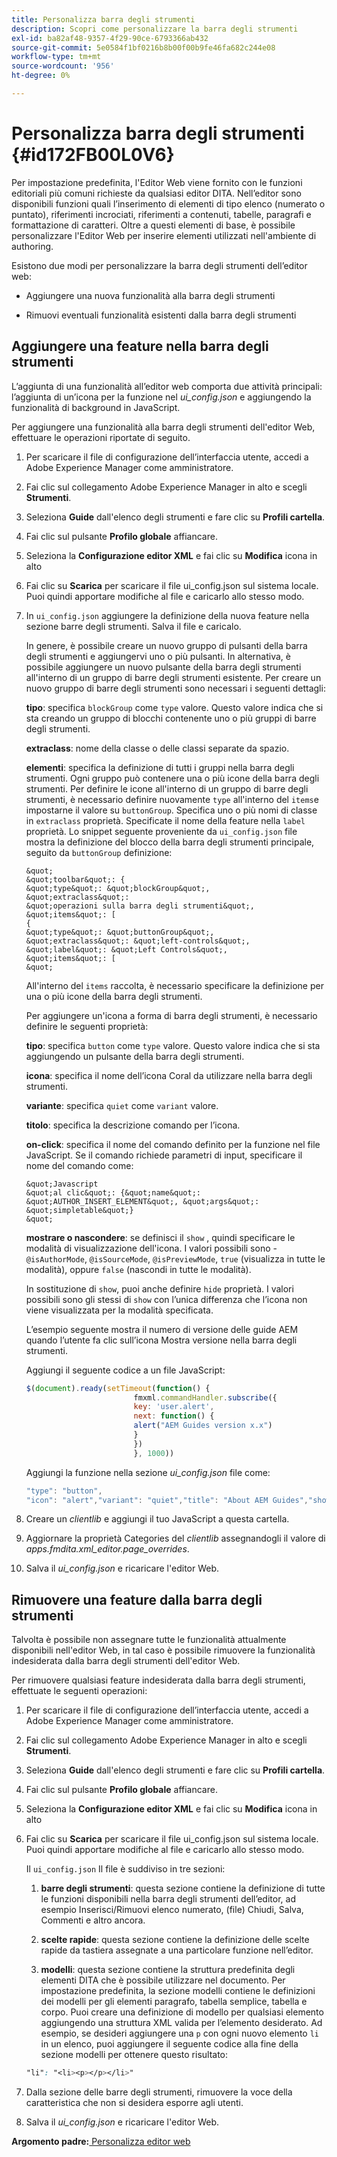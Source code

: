 ```yaml
---
title: Personalizza barra degli strumenti
description: Scopri come personalizzare la barra degli strumenti
exl-id: ba82af48-9357-4f29-90ce-6793366ab432
source-git-commit: 5e0584f1bf0216b8b00f00b9fe46fa682c244e08
workflow-type: tm+mt
source-wordcount: '956'
ht-degree: 0%

---
```


# Personalizza barra degli strumenti {#id172FB00L0V6}

Per impostazione predefinita, l&#39;Editor Web viene fornito con le funzioni editoriali più comuni richieste da qualsiasi editor DITA. Nell’editor sono disponibili funzioni quali l’inserimento di elementi di tipo elenco \(numerato o puntato\), riferimenti incrociati, riferimenti a contenuti, tabelle, paragrafi e formattazione di caratteri. Oltre a questi elementi di base, è possibile personalizzare l&#39;Editor Web per inserire elementi utilizzati nell&#39;ambiente di authoring.

Esistono due modi per personalizzare la barra degli strumenti dell’editor web:

- Aggiungere una nuova funzionalità alla barra degli strumenti

- Rimuovi eventuali funzionalità esistenti dalla barra degli strumenti


## Aggiungere una feature nella barra degli strumenti

L’aggiunta di una funzionalità all’editor web comporta due attività principali: l’aggiunta di un’icona per la funzione nel *ui\_config.json* e aggiungendo la funzionalità di background in JavaScript.

Per aggiungere una funzionalità alla barra degli strumenti dell&#39;editor Web, effettuare le operazioni riportate di seguito.

1. Per scaricare il file di configurazione dell’interfaccia utente, accedi a Adobe Experience Manager come amministratore.

1. Fai clic sul collegamento Adobe Experience Manager in alto e scegli **Strumenti**.
1. Seleziona **Guide** dall&#39;elenco degli strumenti e fare clic su **Profili cartella**.
1. Fai clic sul pulsante **Profilo globale** affiancare.
1. Seleziona la **Configurazione editor XML** e fai clic su **Modifica** icona in alto
1. Fai clic su **Scarica** per scaricare il file ui\_config.json sul sistema locale. Puoi quindi apportare modifiche al file e caricarlo allo stesso modo.
1. In `ui_config.json` aggiungere la definizione della nuova feature nella sezione barre degli strumenti. Salva il file e caricalo.

   In genere, è possibile creare un nuovo gruppo di pulsanti della barra degli strumenti e aggiungervi uno o più pulsanti. In alternativa, è possibile aggiungere un nuovo pulsante della barra degli strumenti all&#39;interno di un gruppo di barre degli strumenti esistente. Per creare un nuovo gruppo di barre degli strumenti sono necessari i seguenti dettagli:

   **tipo**: specifica `blockGroup` come `type` valore. Questo valore indica che si sta creando un gruppo di blocchi contenente uno o più gruppi di barre degli strumenti.

   **extraclass**: nome della classe o delle classi separate da spazio.

   **elementi**: specifica la definizione di tutti i gruppi nella barra degli strumenti. Ogni gruppo può contenere una o più icone della barra degli strumenti. Per definire le icone all&#39;interno di un gruppo di barre degli strumenti, è necessario definire nuovamente `type` all&#39;interno del `items`e impostarne il valore su `buttonGroup`. Specifica uno o più nomi di classe in `extraclass` proprietà. Specificate il nome della feature nella `label` proprietà. Lo snippet seguente proveniente da `ui_config.json` file mostra la definizione del blocco della barra degli strumenti principale, seguito da `buttonGroup` definizione:

       &quot;
       &quot;toolbar&quot;: {
       &quot;type&quot;: &quot;blockGroup&quot;,
       &quot;extraclass&quot;:
       &quot;operazioni sulla barra degli strumenti&quot;,
       &quot;items&quot;: [
       {
       &quot;type&quot;: &quot;buttonGroup&quot;,
       &quot;extraclass&quot;: &quot;left-controls&quot;,
       &quot;label&quot;: &quot;Left Controls&quot;,
       &quot;items&quot;: [
       &quot;
   
   All&#39;interno del `items` raccolta, è necessario specificare la definizione per una o più icone della barra degli strumenti.

   Per aggiungere un&#39;icona a forma di barra degli strumenti, è necessario definire le seguenti proprietà:

   **tipo**: specifica `button` come `type` valore. Questo valore indica che si sta aggiungendo un pulsante della barra degli strumenti.

   **icona**: specifica il nome dell’icona Coral da utilizzare nella barra degli strumenti.

   **variante**: specifica `quiet` come `variant` valore.

   **titolo**: specifica la descrizione comando per l’icona.

   **on-click**: specifica il nome del comando definito per la funzione nel file JavaScript. Se il comando richiede parametri di input, specificare il nome del comando come:

       &quot;Javascript
       &quot;al clic&quot;: {&quot;name&quot;: &quot;AUTHOR_INSERT_ELEMENT&quot;, &quot;args&quot;: &quot;simpletable&quot;}
       &quot;
   
   **mostrare o nascondere**: se definisci il `show` , quindi specificare le modalità di visualizzazione dell&#39;icona. I valori possibili sono - `@isAuthorMode`, `@isSourceMode`, `@isPreviewMode`, `true` \(visualizza in tutte le modalità\), oppure `false` \(nascondi in tutte le modalità\).

   In sostituzione di `show`, puoi anche definire `hide` proprietà. I valori possibili sono gli stessi di `show` con l’unica differenza che l’icona non viene visualizzata per la modalità specificata.

   L’esempio seguente mostra il numero di versione delle guide AEM quando l’utente fa clic sull’icona Mostra versione nella barra degli strumenti.

   Aggiungi il seguente codice a un file JavaScript:

   ```Javascript
   $(document).ready(setTimeout(function() {
                           fmxml.commandHandler.subscribe({
                           key: 'user.alert',
                           next: function() {
                           alert("AEM Guides version x.x")
                           }
                           })
                           }, 1000))
   ```

   Aggiungi la funzione nella sezione *ui\_config.json* file come:

   ```Javascript
   "type": "button",
   "icon": "alert","variant": "quiet","title": "About AEM Guides","show": "true","on-click": "user.alert"
   ```

1. Creare un *clientlib* e aggiungi il tuo JavaScript a questa cartella.

1. Aggiornare la proprietà Categories del *clientlib* assegnandogli il valore di *apps.fmdita.xml\_editor.page\_overrides*.

1. Salva il *ui\_config.json* e ricaricare l&#39;editor Web.


## Rimuovere una feature dalla barra degli strumenti

Talvolta è possibile non assegnare tutte le funzionalità attualmente disponibili nell&#39;editor Web, in tal caso è possibile rimuovere la funzionalità indesiderata dalla barra degli strumenti dell&#39;editor Web.

Per rimuovere qualsiasi feature indesiderata dalla barra degli strumenti, effettuate le seguenti operazioni:

1. Per scaricare il file di configurazione dell’interfaccia utente, accedi a Adobe Experience Manager come amministratore.

1. Fai clic sul collegamento Adobe Experience Manager in alto e scegli **Strumenti**.
1. Seleziona **Guide** dall&#39;elenco degli strumenti e fare clic su **Profili cartella**.
1. Fai clic sul pulsante **Profilo globale** affiancare.
1. Seleziona la **Configurazione editor XML** e fai clic su **Modifica** icona in alto
1. Fai clic su **Scarica** per scaricare il file ui\_config.json sul sistema locale. Puoi quindi apportare modifiche al file e caricarlo allo stesso modo.

   Il `ui_config.json` Il file è suddiviso in tre sezioni:

   1. **barre degli strumenti**: questa sezione contiene la definizione di tutte le funzioni disponibili nella barra degli strumenti dell’editor, ad esempio Inserisci/Rimuovi elenco numerato, \(file\) Chiudi, Salva, Commenti e altro ancora.

   1. **scelte rapide**: questa sezione contiene la definizione delle scelte rapide da tastiera assegnate a una particolare funzione nell’editor.

   1. **modelli**: questa sezione contiene la struttura predefinita degli elementi DITA che è possibile utilizzare nel documento. Per impostazione predefinita, la sezione modelli contiene le definizioni dei modelli per gli elementi paragrafo, tabella semplice, tabella e corpo. Puoi creare una definizione di modello per qualsiasi elemento aggiungendo una struttura XML valida per l’elemento desiderato. Ad esempio, se desideri aggiungere una `p` con ogni nuovo elemento `li` in un elenco, puoi aggiungere il seguente codice alla fine della sezione modelli per ottenere questo risultato:

   ```css
   "li": "<li><p></p></li>"
   ```

1. Dalla sezione delle barre degli strumenti, rimuovere la voce della caratteristica che non si desidera esporre agli utenti.

1. Salva il *ui\_config.json* e ricaricare l&#39;editor Web.


**Argomento padre:**[ Personalizza editor web](conf-web-editor.md)
